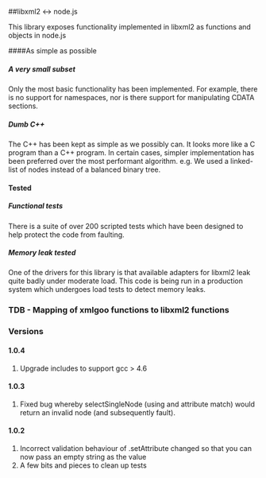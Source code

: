 ##libxml2 &harr; node.js

This library exposes functionality implemented in libxml2 as functions and objects in node.js

####As simple as possible

##### A very small subset
Only the most basic functionality has been implemented. For example, there is no support for namespaces, nor is there support for manipulating CDATA sections.

##### Dumb C++
The C++ has been kept as simple as we possibly can. It looks more like a C program than a C++ program. In certain cases, simpler implementation has been preferred over the most performant algorithm. e.g. We used a linked-list of nodes instead of a balanced binary tree.

#### Tested

##### Functional tests
There is a suite of over 200 scripted tests which have been designed to help protect the code from faulting.

##### Memory leak tested
One of the drivers for this library is that available adapters for libxml2 leak quite badly under moderate load. This code is being run in a production system which undergoes load tests to detect memory leaks.

### TDB - Mapping of xmlgoo functions to libxml2 functions

### Versions

#### 1.0.4
1. Upgrade includes to support gcc > 4.6

#### 1.0.3
1. Fixed bug whereby selectSingleNode (using and attribute match) would return an invalid node (and subsequently fault).

#### 1.0.2
1. Incorrect validation behaviour of .setAttribute changed so that you can now pass an empty string as the value
2. A few bits and pieces to clean up tests

